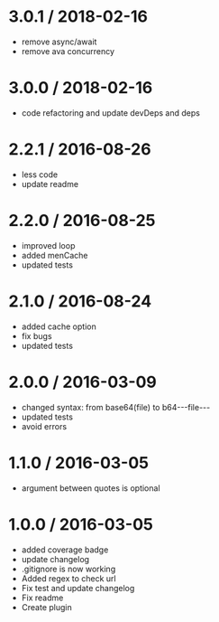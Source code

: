 3.0.1 / 2018-02-16
==================

  * remove async/await
  * remove ava concurrency

3.0.0 / 2018-02-16
==================

  * code refactoring and update devDeps and deps

2.2.1 / 2016-08-26
==================

  * less code
  * update readme

2.2.0 / 2016-08-25
==================

  * improved loop
  * added menCache
  * updated tests

2.1.0 / 2016-08-24
==================

  * added cache option
  * fix bugs
  * updated tests

2.0.0 / 2016-03-09
==================

  * changed syntax: from base64(file) to b64---file---
  * updated tests
  * avoid errors

1.1.0 / 2016-03-05
==================

  * argument between quotes is optional

1.0.0 / 2016-03-05
==================

  * added coverage badge
  * update changelog
  * .gitignore is now working
  * Added regex to check url
  * Fix test and update changelog
  * Fix readme
  * Create plugin
